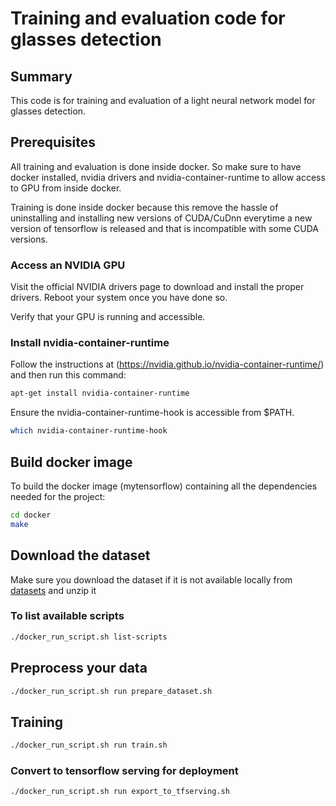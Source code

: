 # Training and evaluation code for glasses detection

## Summary
This code is for training and evaluation of a light neural network model for glasses detection.

## Prerequisites
All training and evaluation is done inside docker. So make sure to have docker installed, nvidia drivers and nvidia-container-runtime to allow access to GPU from inside docker.

Training is done inside docker because this remove the hassle of uninstalling and installing new versions of CUDA/CuDnn everytime a new version of tensorflow is released and that is incompatible with some CUDA versions.

### Access an NVIDIA GPU

Visit the official NVIDIA drivers page to download and install the proper drivers. Reboot your system once you have done so.

Verify that your GPU is running and accessible.

### Install nvidia-container-runtime

Follow the instructions at (https://nvidia.github.io/nvidia-container-runtime/) and then run this command:

```sh
apt-get install nvidia-container-runtime
```

Ensure the nvidia-container-runtime-hook is accessible from $PATH.

```sh
which nvidia-container-runtime-hook
```

## Build docker image

To build the docker image (mytensorflow) containing all the dependencies needed for the project:

```sh
cd docker
make
```

## Download the dataset

Make sure you download the dataset if it is not available locally from [datasets](https://drive.google.com/file/d/1ubTDCEaqpBr93YpVnrFbM0vXEHs5M7-D/view?usp=sharing) and unzip it


### To list available scripts
```sh
./docker_run_script.sh list-scripts
```

## Preprocess your data

```sh
./docker_run_script.sh run prepare_dataset.sh
```
## Training
```sh
./docker_run_script.sh run train.sh
```

### Convert to tensorflow serving for deployment

```sh
./docker_run_script.sh run export_to_tfserving.sh
```



